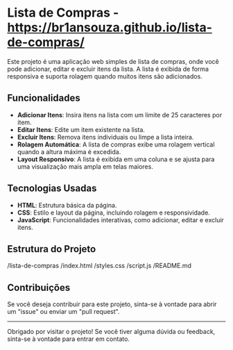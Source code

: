 # Lista de Compras - https://br1ansouza.github.io/lista-de-compras/

Este projeto é uma aplicação web simples de lista de compras, onde você pode adicionar, editar e excluir itens da lista. A lista é exibida de forma responsiva e suporta rolagem quando muitos itens são adicionados.

## Funcionalidades

- **Adicionar Itens**: Insira itens na lista com um limite de 25 caracteres por item.
- **Editar Itens**: Edite um item existente na lista.
- **Excluir Itens**: Remova itens individuais ou limpe a lista inteira.
- **Rolagem Automática**: A lista de compras exibe uma rolagem vertical quando a altura máxima é excedida.
- **Layout Responsivo**: A lista é exibida em uma coluna e se ajusta para uma visualização mais ampla em telas maiores.

## Tecnologias Usadas

- **HTML**: Estrutura básica da página.
- **CSS**: Estilo e layout da página, incluindo rolagem e responsividade.
- **JavaScript**: Funcionalidades interativas, como adicionar, editar e excluir itens.


## Estrutura do Projeto
/lista-de-compras
    /index.html
    /styles.css
    /script.js
    /README.md

## Contribuições

Se você deseja contribuir para este projeto, sinta-se à vontade para abrir um "issue" ou enviar um "pull request".

---

Obrigado por visitar o projeto! Se você tiver alguma dúvida ou feedback, sinta-se à vontade para entrar em contato.

